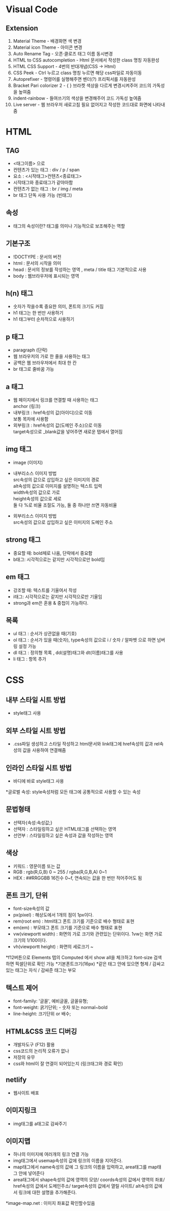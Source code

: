 # Visual Code

## Extension

1. Material Theme - 배경화면 색 변경
2. Material icon Theme - 아이콘 변경
3. Auto Rename Tag - 오픈·클로즈 태그 이름 동시변경
4. HTML to CSS autocompletion - Html 문서에서 작성한 class 명칭 자동완성
5. HTML CSS Support - 4번의 반대개념(CSS -> Html)
6. CSS Peek - Ctrl 누르고 class 명칭 누르면 해당 css파일로 자동이동
7. Autoprefixer - 명령어를 실행해주면 벤더(?) 프리픽서를 자동완성
8. Bracket Pari colorizer 2 - { } 브라켓 색상을 다르게 변경시켜주어 코드의 가독성을 높여줌
9. indent-rainbow - 들여쓰기의 색상을 변경해주어 코드 가독성 높여줌
10. Live server - 웹 브라우저 새로고침 필요 없어지고 작성한 코드대로 화면에 나타내줌


# HTML

## TAG
- <태그이름> 으로 
- 컨텐츠가 있는 태그 : div / p / span 
- 요소 : <시작태그>컨텐츠<종료태그>
- 시작태그와 종료태그가 같야아함
- 컨텐츠가 없는 태그 : br / img / meta
- br 태그 단독 사용 가능 (빈태그)
  
## 속성
- 태그의 속성이란? 태그를 의미나 기능적으로 보조해주는 역할

## 기본구조
- !DOCTYPE : 문서의 버전
- html : 문서의 시작을 의미
- head : 문서의 정보를 작성하는 영역 , meta / title 태그 기본적으로 사용
- body : 웹브라우저에 표시되는 영역

## h(n) 태그
- 숫자가 작을수록 중요한 의미, 폰트의 크기도 커짐
- h1 태그는 한 번만 사용하기
- h1 태그부터 순차적으로 사용하기
  
## p 태그
- paragraph (단락)
- 웹 브라우저의 가로 한 줄을 사용하는 태그
- 공백은 웹 브라우저에서 최대 한 칸
- br 태그로 줄바꿈 가능
  
## a 태그
- 웹 페이지에서 링크를 연결할 때 사용하는 태그
  <br>anchor (링크)
- 내부링크 : href속성의 값(아이디)으로 이동
  <br>보통 목차에 사용함
- 외부링크 : href속성의 값(도메인 주소)으로 이동
  <br>target속성으로 _blank값을 넣어주면 새로운 탭에서 열어짐

## img 태그
- image (이미지)
  
- 내부리소스 이미지 방법
  <br>src속성의 값으로 삽입하고 싶은 이미지의 경로
  <br>alt속성의 값으로 이미지를 설명하는 텍스트 입력 
  <br>width속성의 값으로 가로
  <br>height속성의 값으로 세로
  <br>둘 다 %로 비율 조절도 가능, 둘 중 하나만 쓰면 자동비율
  
- 외부리소스 이미지 방법
  <br>src속성의 값으로 삽입하고 싶은 이미지의 도메인 주소
  
## strong 태그
- 중요할 때: bold체로 나옴, 단락에서 중요함
- b태그: 시각적으로는 같지만 시각적으로만 bold임

## em 태그
- 강조할 때: 텍스트를 기울여서 작성
- i태그: 시각적으로는 같지만 시각적으로만 기울임
- strong과 em은 혼용 & 중첩이 가능하다.

## 목록
  
  - ul 태그 : 순서가 상관없을 때(기호)
  - ol 태그 : 순서가 있을 때(숫자), type속성의 값으로 i / 숫자 / 알파벳 으로 하면 넘버링 설정 가능
  - dl 태그 : 정의형 목록 , dd(설명)태그와 dt(이름)태그를 사용
  - li 태그 : 항목 추가
  
  
# CSS
  
  ## 내부 스타일 시트 방법
  - style태그 사용
  
  ## 외부 스타일 시트 방법
  - .css파일 생성하고 스타일 작성하고 html문서와 link태그에 href속성의 값과 rel속성의 값을 사용하여 연결해줌
  
  ## 인라인 스타일 시트 방법
  - 바디에 바로 style태그 사용
  
  *글로벌 속성: style속성처럼 모든 태그에 공통적으로 사용할 수 있는 속성
  
  ## 문법형태
  - 선택자{속성:속성값;}
  - 선택자 : 스타일링하고 싶은 HTML태그를 선택하는 영역
  - 선언부 : 스타일링하고 싶은 속성과 값을 작성하는 영역
  
  ## 색상
  - 키워드 : 영문이름 또는 값
  - RGB : rgb(R,G,B) 0 ~ 255 / rgba(R,G,B,A) 0~1
  - HEX : ##RRGGBB 16진수 0~f, 연속되는 값을 한 번만 적어주어도 됨
  
  ## 폰트 크기, 단위
  - font-size속성의 값
  - px(pixel) : 해상도에서 1개의 점이 1px이다.
  - rem(root em) : html태그 폰트 크기를 기준으로 배수 형태로 표현
  - em(em) : 부모태그 폰트 크기를 기준으로 배수 형태로 표현
  - vw(viewportt width) : 화면의 가로 크기와 관련있는 단위이다. 1vw는 화면 가로 크기의 1/100이다.
  - vh(viewportt height) : 화면의 세로크기 ~
  
  *f12버튼으로 Elements 탭의 Computed 에서 show all을 체크하고 font-size 검색하면 픽셀단위로 확인 가능
  *기본폰트크기(16px) 
  *같은 태그 안에 있으면 형제 / 감싸고 있는 태그는 자식 / 감싸준 태그는 부모
  
  
  ## 텍스트 제어
  - font-family: '글꼴', 예비글꼴, 글꼴유형;
  - font-weight: 굵기단위; - 숫자 또는 normal~bold
  - line-height: 크기단위 or 배수;
  
  ## HTML&CSS 코드 디버깅
  - 개발자도구 (F12) 활용
  - css코드의 논리적 오류가 없나
  - 저장의 유무
  - css와 html이 잘 연결이 되어있는지 (링크태그와 경로 확인)
  
  ## netlify
  - 웹사이트 배포
  
  ## 이미지링크
  - img태그를 a태그로 감싸주기
  
  ## 이미지맵
  - 하나의 이미지에 여러개의 링크 연결 가능
  - img태그에서 usemap속성의 값에 링크의 이름을 지어준다.
  - map태그에서 name속성의 값에 그 링크의 이름을 입력하고, area태그를 map태그 안에 넣어준다
  - area태그에서 shape속성의 값에 영역의 모양/ coords속성의 값에서 영역의 좌표/ href속성의 값에서 도메인주소/ target속성의 값에서 열릴 사이트/ alt속성의 값에서 링크에 대한 설명을 추가해준다.
  
  *image-map.net : 이미지 좌표값 확인할수있음
  
  
  
  
  
  
  
